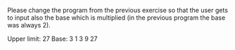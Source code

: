 Please change the program from the previous exercise so that the user gets to input also the base which is multiplied (in the previous program the base was always 2).

Upper limit: 27
Base: 3
1
3
9
27
